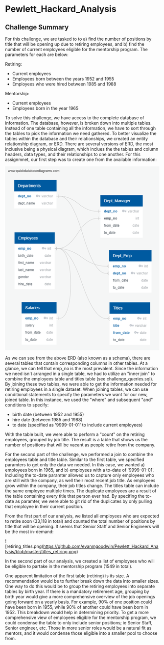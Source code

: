 # Pewlett_Hackard_Analysis

## Challenge Summary

For this challenge, we are tasked to to a) find the number of positions by title that will be opening up due to retiring employees, and b) find the number of current employees eligible for the mentorship program. The parameters for each are below:

Retiring:
- Current employees
- Employees born between the years 1952 and 1955
- Employees who were hired between 1985 and 1988

Mentorship:
- Current employees
- Employees born in the year 1965

To solve this challenge, we have access to the complete database of information. The database, however, is broken down into multiple tables. Instead of one table containing all the information, we have to sort through the tables to pick the information we need gathered. To better visualize the tables within the database and their relationships, we created an entity relationship diagram, or ERD. There are several versions of ERD, the most inclusive being a physical diagram, which inclues the the tables and column headers, data types, and their relationships to one another. For this assignmnet, our first step was to create one from the available information:

![schema.png](https://github.com/evanmgoodwin/Pewlett_Hackard_Analysis/blob/master/schema.png)

As we can see from the above ERD (also known as a schema), there are several tables that contain corresponding columns in other tables. At a glance, we can tell that emp_no is the most prevalent. Since the information we need isn't arranged in a single table, we had to utilize an "inner join" to combine the employees table and titles table (see challenge_queries.sql). By joining these two tables, we were able to get the information needed for retiring employees in a single dataset. When joining tables, we can use conditional statements to specify the parameters we want for our new, joined table. In this instance, we used the "where" and subsequent "and" conditions to specify:
- birth date (between 1952 and 1955)
- hire date (between 1985 and 1988)
- to date (specified as '9999-01-01' to include current employees)

With the table built, we were able to perform a "count" on the retiring employees, grouped by job title. The result is a table that shows us the number of positions that will be vacant as people retire from the company.

For the second part of the challenge, we performed a join to combine the employees table and title table. Similar to the first table, we specified paramters to get only the data we needed. In this case, we wanted a) employees born in 1965, and b) employees with a to-date of '9999-01-01'. Including the to-date paramter allowed us to capture only employees who are still with the company, as well their most recent job title. As employees grow within the company, their job titles change. The titles table can include the same employee multiple times. The duplicate employees are a result of the table containing every title that person ever had. By specifing the to-date as paramter, we were able to git rid of the duplicates by only pulling that employee in their current position.

From the first part of our analysis, we listed all employees who are expected to retire soon (33,118 in total) and counted the total number of positions by title that will be opening. It seems that Senior Staff and Senior Engineers will be the most in-demand:

![retiring_titles.png(https://github.com/evanmgoodwin/Pewlett_Hackard_Analysis/blob/master/titles_retiring.png)

In the second part of our analysis, we created a list of employees who will be eligible to partake in the mentorship program (1549 in total).

One apparent limitation of the first table (retiring) is its size. A recommendation would be to further break down the data into smaller sizes. One way to do this would be to group the retiring employees into separate tables by birth year. If there is a mandatory retirement age, grouping by birth year would give a more comprehensive overview of the job openings going forward on a yearly basis. For example, 90% of one position could have been born in 1955, while 90% of another could have been born in 1952. This breakdown would help in determining priority. To get a more comprehensive view of employees eligible for the mentorship program, we could condense the table to only include senior positions; ie Senior Staff, Senior engineer, etc. Those in more senior roles would be a natural fit as mentors, and it would condense those eligible into a smaller pool to choose from.
